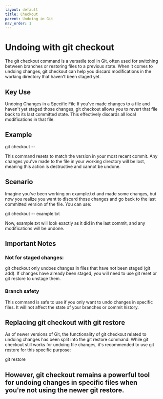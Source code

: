 ```yaml
---
layout: default
title: Checkout
parent: Undoing in Git
nav_order: 1
---
```


# Undoing with git checkout

The git checkout command is a versatile tool in Git, often used for switching between branches or restoring files to a previous state. When it comes to undoing changes, git checkout can help you discard modifications in the working directory that haven't been staged yet.

## Key Use
Undoing Changes in a Specific File
If you've made changes to a file and haven't yet staged those changes, git checkout allows you to revert that file back to its last committed state. This effectively discards all local modifications in that file.

## Example

git checkout -- <file>

This command resets <file> to match the version in your most recent commit. Any changes you've made to the file in your working directory will be lost, meaning this action is destructive and cannot be undone.

## Scenario
Imagine you've been working on example.txt and made some changes, but now you realize you want to discard those changes and go back to the last committed version of the file. You can use:

git checkout -- example.txt

Now, example.txt will look exactly as it did in the last commit, and any modifications will be undone.

## Important Notes

### Not for staged changes:
git checkout only undoes changes in files that have not been staged (git add). If changes have already been staged, you will need to use git reset or git restore to unstage them.


### Branch safety
This command is safe to use if you only want to undo changes in specific files. It will not affect the state of your branches or commit history.

## Replacing git checkout with git restore
As of newer versions of Git, the functionality of git checkout related to undoing changes has been split into the git restore command. While git checkout still works for undoing file changes, it's recommended to use git restore for this specific purpose:

git restore <file>

However, git checkout remains a powerful tool for undoing changes in specific files when you're not using the newer git restore.
---